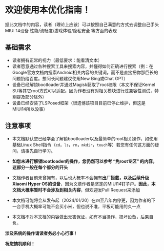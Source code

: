 # 欢迎使用本优化指南！

据此文档中的内容，读者（理论上应该）可以按照自己满意的方式去调整自己手头MIUI 14设备 性能/流畅度/游戏体验/隐私安全 等方面的表现


## 基础需求

* 读者拥有正常的视力（最低要求：能看清文本）
* 读者愿意通过各种搜索工具来搜索内容，并懂得如何正确进行搜索（例：在Google官方文档内搜索Android相关内容的关键词，而不是直接把你那巨长的问题扔给百度。想问长问题建议使用New Bing或Chat GPT）
* 设备已经解锁bootloader并通过Magisk获取了root权限（本文不保证Kernel SU等其它root方式可以适配，因为作者没有对相关模块进行过兼容性测试，特别提及部分除外）
* 设备已经安装了LSPosed框架（很遗憾该项目目前已停止维护，但这是MIUI14所以没事）

## 注意事项

* 本文档默认您已经学会了解锁bootloader以及最简单的root相关操作，如使用基础Linux Shell指令（``cd``，``ls``，``rm``，``mkdir``，``touch``等）若您有任何这方面的疑问，请事先自行学习。

* **如您未进行解锁bootloader的操作，您仍然可以参考 “免root专区” 的内容，这部分一般在每个部分的开头**

* 文档作者目前未曾拥有，以后也大概率不会拥有**出厂搭载，以及后续升级Xiaomi Hyper OS的设备**，因为文章作者是坚定的MIUI14钉子户。**因此，本文档大概率暂时不会涉及到相关内容**，但欢迎发Pull Request来添加

* 本文档可能将会从发布起（2024/01/20）在四至八年内停更，因为作者的下一台手机大概率可能不会买小米，但也说不准，平板可能用的久一点

* 本文档不对本文档的内容做出无害保证，如有不当操作，损坏设备，后果自负。

**涉及系统的操作请读者务必小心行事！**

**祝您搞机顺利！**